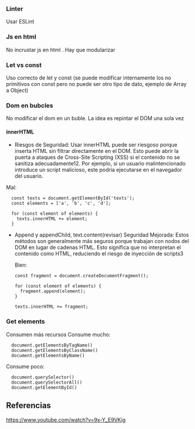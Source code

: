 ### Linter
Usar ESLint
### Js en html
No incrustar js en html <script>...</script>. Hay que modularizar
### Let vs const
Uso correcto de let y const (se puede modificar internamente los no primitivos con const pero no puede ser otro tipo de dato, ejemplo de Array a Object)
### Dom en bubcles
No modificar el dom en un buble. La idea es repintar el DOM una sola vez
#### innerHTML

* Riesgos de Seguridad: Usar innerHTML puede ser riesgoso porque inserta HTML sin filtrar directamente en el DOM. Esto puede abrir la puerta a ataques de Cross-Site Scripting (XSS) si el contenido no se sanitiza adecuadamente12. Por ejemplo, si un usuario malintencionado introduce un script malicioso, este podría ejecutarse en el navegador del usuario.

  
 Mal:

      const texts = document.getElementById('texts');
      const elements = ['a', 'b', 'c', 'd'];
      
      for (const element of elements) {
        texts.innerHTML += element;
      }


* Append y appendChild, text.content(revisar)
Seguridad Mejorada: Estos métodos son generalmente más seguros porque trabajan con nodos del DOM en lugar de cadenas HTML. Esto significa que no interpretan el contenido como HTML, reduciendo el riesgo de inyección de scripts3

  Bien:
      
      const fragment = document.createDocumentFragment();
      
      for (const element of elements) {
        fragment.append(element);
      }
      
      texts.innerHTML += fragment;


### Get elements
Consumen más recursos
  Consume mucho:
  
      document.getElementsByTagName()
      document.getElementsByClassName()
      document.getElementsByName()
Consume poco:

      document.querySelector()
      document.querySelectorAll()   
      document.getElementById()


## Referencias
https://www.youtube.com/watch?v=9x-Y_E9VKig
